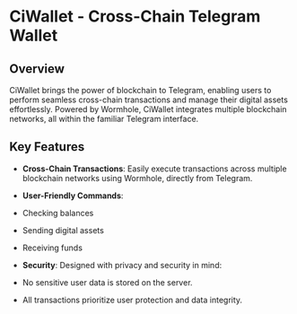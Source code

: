 # CiWallet - Cross-Chain Telegram Wallet

## Overview

CiWallet brings the power of blockchain to Telegram, enabling users to perform seamless cross-chain transactions and manage their digital assets effortlessly. Powered by Wormhole, CiWallet integrates multiple blockchain networks, all within the familiar Telegram interface.

## Key Features

- **Cross-Chain Transactions**: Easily execute transactions across multiple blockchain networks using Wormhole, directly from Telegram.
- **User-Friendly Commands**:
- Checking balances
- Sending digital assets
- Receiving funds

- **Security**: Designed with privacy and security in mind:
- No sensitive user data is stored on the server.
- All transactions prioritize user protection and data integrity.
